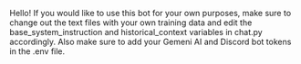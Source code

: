 Hello! If you would like to use this bot for your own purposes, make sure to change out the text files with your own training data and edit the base_system_instruction and historical_context variables in chat.py accordingly. Also make sure to add your Gemeni AI and Discord bot tokens in the .env file.
